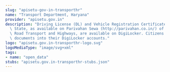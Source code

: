 ```yaml
---
slug: "apisetu-gov-in-transporthr"
name: "Transport Department, Haryana"
provider: "apisetu.gov.in"
description: "Driving License (DL) and Vehicle Registration Certificate (RC) of the\
  \ State, as available on Parivahan Sewa (http://parivahan.co.in/) of Ministry of\
  \ Road Transport and Highways, are available on DigiLocker. Citizens can pull these\
  \ documents into their DigiLocker accounts."
logo: "apisetu.gov.in-transporthr-logo.svg"
logoMediaType: "image/svg+xml"
tags:
- name: "open_data"
stubs: "apisetu.gov.in-transporthr-stubs.json"
---
```

